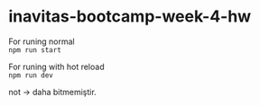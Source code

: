 # inavitas-bootcamp-week-4-hw

For runing normal  
`npm run start`

For runing with hot reload  
`npm run dev`

not -> daha bitmemiştir.
